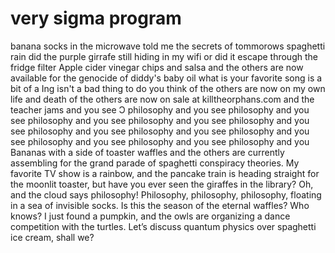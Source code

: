 # very sigma program
banana socks in the microwave told me the secrets of tommorows spaghetti rain did the purple girrafe still hiding in my wifi or did it escape through the fridge filter
Apple cider vinegar chips and salsa and the others are now available for the genocide of diddy's baby oil what is your favorite song is a bit of a Ing isn't a bad thing to do you think of the others are now on my own life and death of the others are now on sale at killtheorphans.com and the teacher jams and you see Ɔ philosophy and you see philosophy and you see philosophy and you see philosophy and you see philosophy and you see philosophy and you see philosophy and you see philosophy and you see philosophy and you see philosophy and you see philosophy and you
Bananas with a side of toaster waffles and the others are currently assembling for the grand parade of spaghetti conspiracy theories. My favorite TV show is a rainbow, and the pancake train is heading straight for the moonlit toaster, but have you ever seen the giraffes in the library? Oh, and the cloud says philosophy! Philosophy, philosophy, philosophy, floating in a sea of invisible socks. Is this the season of the eternal waffles? Who knows? I just found a pumpkin, and the owls are organizing a dance competition with the turtles. Let’s discuss quantum physics over spaghetti ice cream, shall we?
